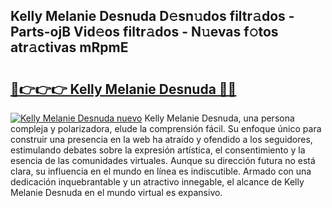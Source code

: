 ## Kelly Melanie Desnuda D𝚎sn𝚞dos filtr𝚊dos - Parts-ojB Vid𝚎os filtr𝚊dos - N𝚞evas f𝚘tos atr𝚊ctivas mRpmE

# <h2><a href="http://mbadplm.tromn.icu/?c=Kelly+Melanie+Desnuda">🔗👉👉👉 Kelly Melanie Desnuda 🔗🔗</a></h2>

[![Kelly Melanie Desnuda nuevo](https://i.imgur.com/pEAQMta.gif)](http://mbadplm.tromn.icu/?c=Kelly+Melanie+Desnuda)
Kelly Melanie Desnuda, una persona compleja y polarizadora, elude la comprensión fácil. Su enfoque único para construir una presencia en la web ha atraído y ofendido a los seguidores, estimulando debates sobre la expresión artística, el consentimiento y la esencia de las comunidades virtuales. Aunque su dirección futura no está clara, su influencia en el mundo en línea es indiscutible. Armado con una dedicación inquebrantable y un atractivo innegable, el alcance de Kelly Melanie Desnuda en el mundo virtual es expansivo.
